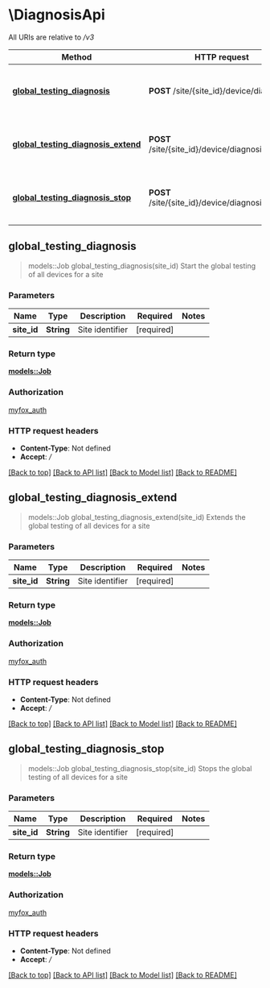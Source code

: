 # \DiagnosisApi

All URIs are relative to */v3*

Method | HTTP request | Description
------------- | ------------- | -------------
[**global_testing_diagnosis**](DiagnosisApi.md#global_testing_diagnosis) | **POST** /site/{site_id}/device/diagnosis | Start the global testing of all devices for a site
[**global_testing_diagnosis_extend**](DiagnosisApi.md#global_testing_diagnosis_extend) | **POST** /site/{site_id}/device/diagnosis/extend | Extends the global testing of all devices for a site
[**global_testing_diagnosis_stop**](DiagnosisApi.md#global_testing_diagnosis_stop) | **POST** /site/{site_id}/device/diagnosis/stop | Stops the global testing of all devices for a site



## global_testing_diagnosis

> models::Job global_testing_diagnosis(site_id)
Start the global testing of all devices for a site

### Parameters


Name | Type | Description  | Required | Notes
------------- | ------------- | ------------- | ------------- | -------------
**site_id** | **String** | Site identifier | [required] |

### Return type

[**models::Job**](Job.md)

### Authorization

[myfox_auth](../README.md#myfox_auth)

### HTTP request headers

- **Content-Type**: Not defined
- **Accept**: */*

[[Back to top]](#) [[Back to API list]](../README.md#documentation-for-api-endpoints) [[Back to Model list]](../README.md#documentation-for-models) [[Back to README]](../README.md)


## global_testing_diagnosis_extend

> models::Job global_testing_diagnosis_extend(site_id)
Extends the global testing of all devices for a site

### Parameters


Name | Type | Description  | Required | Notes
------------- | ------------- | ------------- | ------------- | -------------
**site_id** | **String** | Site identifier | [required] |

### Return type

[**models::Job**](Job.md)

### Authorization

[myfox_auth](../README.md#myfox_auth)

### HTTP request headers

- **Content-Type**: Not defined
- **Accept**: */*

[[Back to top]](#) [[Back to API list]](../README.md#documentation-for-api-endpoints) [[Back to Model list]](../README.md#documentation-for-models) [[Back to README]](../README.md)


## global_testing_diagnosis_stop

> models::Job global_testing_diagnosis_stop(site_id)
Stops the global testing of all devices for a site

### Parameters


Name | Type | Description  | Required | Notes
------------- | ------------- | ------------- | ------------- | -------------
**site_id** | **String** | Site identifier | [required] |

### Return type

[**models::Job**](Job.md)

### Authorization

[myfox_auth](../README.md#myfox_auth)

### HTTP request headers

- **Content-Type**: Not defined
- **Accept**: */*

[[Back to top]](#) [[Back to API list]](../README.md#documentation-for-api-endpoints) [[Back to Model list]](../README.md#documentation-for-models) [[Back to README]](../README.md)

